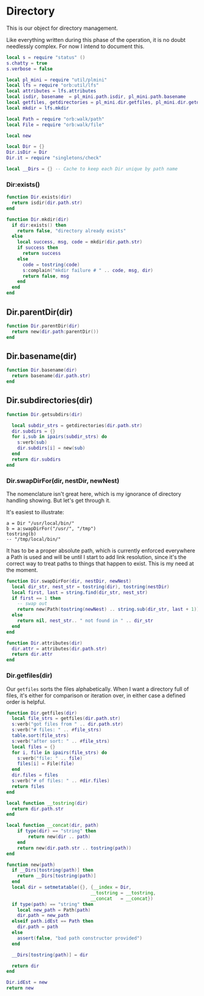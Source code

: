 # Directory


This is our object for directory management.


Like everything written during this phase of the operation, it is no doubt
needlessly complex.  For now I intend to document this.


```lua
local s = require "status" ()
s.chatty = true
s.verbose = false

local pl_mini = require "util/plmini"
local lfs = require "orb:util/lfs"
local attributes = lfs.attributes
local isdir, basename  = pl_mini.path.isdir, pl_mini.path.basename
local getfiles, getdirectories = pl_mini.dir.getfiles, pl_mini.dir.getdirectories
local mkdir = lfs.mkdir

local Path = require "orb:walk/path"
local File = require "orb:walk/file"
```
```lua
local new
```
```lua
local Dir = {}
Dir.isDir = Dir
Dir.it = require "singletons/check"

local __Dirs = {} -- Cache to keep each Dir unique by path name
```
### Dir:exists()

```lua
function Dir.exists(dir)
  return isdir(dir.path.str)
end
```
```lua
function Dir.mkdir(dir)
  if dir:exists() then
    return false, "directory already exists"
  else
    local success, msg, code = mkdir(dir.path.str)
    if success then
      return success
    else
      code = tostring(code)
      s:complain("mkdir failure # " .. code, msg, dir)
      return false, msg
    end
  end
end
```
## Dir.parentDir(dir)

```lua
function Dir.parentDir(dir)
  return new(dir.path:parentDir())
end
```
## Dir.basename(dir)

```lua
function Dir.basename(dir)
  return basename(dir.path.str)
end
```
## Dir.subdirectories(dir)

```lua
function Dir.getsubdirs(dir)

  local subdir_strs = getdirectories(dir.path.str)
  dir.subdirs = {}
  for i,sub in ipairs(subdir_strs) do
    s:verb(sub)
    dir.subdirs[i] = new(sub)
  end
  return dir.subdirs
end
```
### Dir.swapDirFor(dir, nestDir, newNest)

The nomenclature isn't great here, which is my ignorance of
directory handling showing. But let's get through it.


It's easiest to illustrate:

```lua-example
a = Dir "/usr/local/bin/"
b = a:swapDirFor("/usr/", "/tmp")
tostring(b)
-- "/tmp/local/bin/"
```

It has to be a proper absolute path, which is currently enforced everywhere
a Path is used and will be until I start to add link resolution, since it's
the correct way to treat paths to things that happen to exist.  This is my
need at the moment.

```lua
function Dir.swapDirFor(dir, nestDir, newNest)
  local dir_str, nest_str = tostring(dir), tostring(nestDir)
  local first, last = string.find(dir_str, nest_str)
  if first == 1 then
    -- swap out
    return new(Path(tostring(newNest) .. string.sub(dir_str, last + 1)))
  else
    return nil, nest_str.. " not found in " .. dir_str
  end
end
```
```lua
function Dir.attributes(dir)
  dir.attr = attributes(dir.path.str)
  return dir.attr
end
```
### Dir.getfiles(dir)

Our ``getfiles`` sorts the files alphabetically.  When I want a directory
full of files, it's either for comparison or iteration over, in either
case a defined order is helpful.

```lua
function Dir.getfiles(dir)
  local file_strs = getfiles(dir.path.str)
  s:verb("got files from " .. dir.path.str)
  s:verb("# files: " .. #file_strs)
  table.sort(file_strs)
  s:verb("after sort: " .. #file_strs)
  local files = {}
  for i, file in ipairs(file_strs) do
    s:verb("file: " .. file)
    files[i] = File(file)
  end
  dir.files = files
  s:verb("# of files: " .. #dir.files)
  return files
end
```
```lua
local function __tostring(dir)
  return dir.path.str
end
```
```lua
local function __concat(dir, path)
    if type(dir) == "string" then
        return new(dir .. path)
    end
    return new(dir.path.str .. tostring(path))
end
```
```lua
function new(path)
  if __Dirs[tostring(path)] then
    return __Dirs[tostring(path)]
  end
  local dir = setmetatable({}, {__index = Dir,
                               __tostring = __tostring,
                               __concat   = __concat})
  if type(path) == "string" then
    local new_path = Path(path)
    dir.path = new_path
  elseif path.idEst == Path then
    dir.path = path
  else
    assert(false, "bad path constructor provided")
  end

  __Dirs[tostring(path)] = dir

  return dir
end
```
```lua
Dir.idEst = new
return new
```
